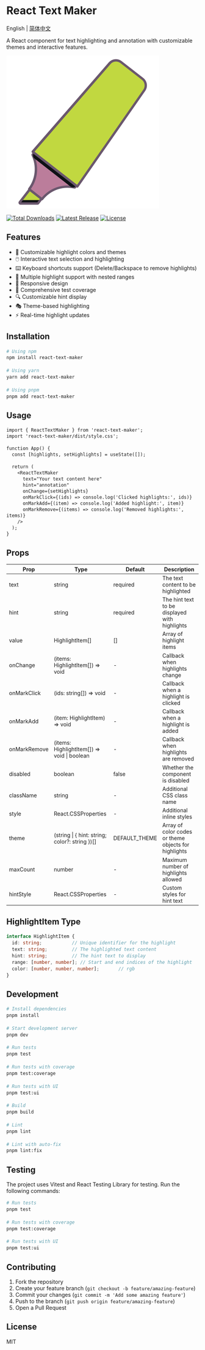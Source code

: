 # React Text Maker

English | [简体中文](README.zh-CN.md)

A React component for text highlighting and annotation with customizable themes and interactive features.

<p>
  <img src="https://raw.githubusercontent.com/shiyangzhaoa/react-text-maker/130be7a481f79713293fa6b98570b29868c0176d/logo.svg" alt="Tailwind Tool">
</p>
<p>
  <a href="https://www.npmjs.com/package/react-text-maker"><img src="https://img.shields.io/npm/dm/react-text-maker?style=flat-square" alt="Total Downloads"></a>
  <a href="https://www.npmjs.com/package/react-text-maker"><img src="https://img.shields.io/bundlephobia/minzip/react-text-maker?style=flat-square" alt="Latest Release"></a>
  <a href="https://github.com/shiyangzhaoa/react-text-maker/blob/main/LICENSE"><img src="https://shields.io/github/license/shiyangzhaoa/react-text-maker?style=flat-square" alt="License"></a>
</p>

## Features

- 🎨 Customizable highlight colors and themes
- 🖱️ Interactive text selection and highlighting
- ⌨️ Keyboard shortcuts support (Delete/Backspace to remove highlights)
- 🎯 Multiple highlight support with nested ranges
- 📱 Responsive design
- 🧪 Comprehensive test coverage
- 🔍 Customizable hint display
- 🎭 Theme-based highlighting
- ⚡ Real-time highlight updates

## Installation

```bash
# Using npm
npm install react-text-maker

# Using yarn
yarn add react-text-maker

# Using pnpm
pnpm add react-text-maker
```

## Usage

```tsx
import { ReactTextMaker } from 'react-text-maker';
import 'react-text-maker/dist/style.css';

function App() {
  const [highlights, setHighlights] = useState([]);

  return (
    <ReactTextMaker
      text="Your text content here"
      hint="annotation"
      onChange={setHighlights}
      onMarkClick={(ids) => console.log('Clicked highlights:', ids)}
      onMarkAdd={(item) => console.log('Added highlight:', item)}
      onMarkRemove={(items) => console.log('Removed highlights:', items)}
    />
  );
}
```

## Props

| Prop | Type | Default | Description |
|------|------|---------|-------------|
| text | string | required | The text content to be highlighted |
| hint | string | required | The hint text to be displayed with highlights |
| value | HighlightItem[] | [] | Array of highlight items |
| onChange | (items: HighlightItem[]) => void | - | Callback when highlights change |
| onMarkClick | (ids: string[]) => void | - | Callback when a highlight is clicked |
| onMarkAdd | (item: HighlightItem) => void | - | Callback when a highlight is added |
| onMarkRemove | (items: HighlightItem[]) => void \| boolean | - | Callback when highlights are removed |
| disabled | boolean | false | Whether the component is disabled |
| className | string | - | Additional CSS class name |
| style | React.CSSProperties | - | Additional inline styles |
| theme | (string \| { hint: string; color?: string })[] | DEFAULT_THEME | Array of color codes or theme objects for highlights |
| maxCount | number | - | Maximum number of highlights allowed |
| hintStyle | React.CSSProperties | - | Custom styles for hint text |

## HighlightItem Type

```typescript
interface HighlightItem {
  id: string;           // Unique identifier for the highlight
  text: string;         // The highlighted text content
  hint: string;         // The hint text to display
  range: [number, number]; // Start and end indices of the highlight
  color: [number, number, number];       // rgb
}
```

## Development

```bash
# Install dependencies
pnpm install

# Start development server
pnpm dev

# Run tests
pnpm test

# Run tests with coverage
pnpm test:coverage

# Run tests with UI
pnpm test:ui

# Build
pnpm build

# Lint
pnpm lint

# Lint with auto-fix
pnpm lint:fix
```

## Testing

The project uses Vitest and React Testing Library for testing. Run the following commands:

```bash
# Run tests
pnpm test

# Run tests with coverage
pnpm test:coverage

# Run tests with UI
pnpm test:ui
```

## Contributing

1. Fork the repository
2. Create your feature branch (`git checkout -b feature/amazing-feature`)
3. Commit your changes (`git commit -m 'Add some amazing feature'`)
4. Push to the branch (`git push origin feature/amazing-feature`)
5. Open a Pull Request

## License

MIT
